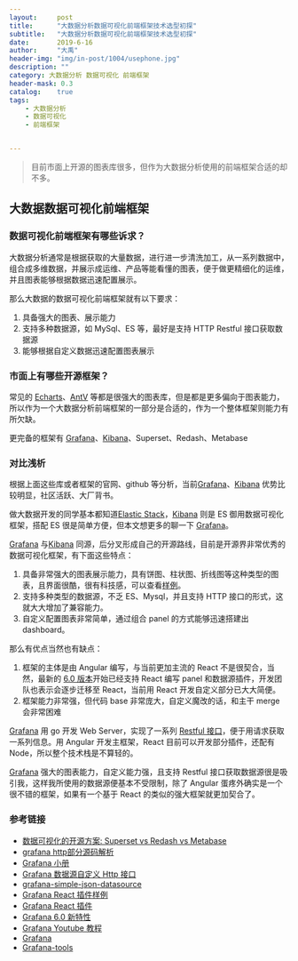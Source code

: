 ```yaml
---
layout:     post
title:      "大数据分析数据可视化前端框架技术选型初探"
subtitle:   "大数据分析数据可视化前端框架技术选型初探"
date:       2019-6-16
author:     "大禹"
header-img: "img/in-post/1004/usephone.jpg"
description: ""
category: 大数据分析 数据可视化 前端框架
header-mask: 0.3
catalog:    true
tags:
    - 大数据分析
	- 数据可视化
	- 前端框架


---
```


> 目前市面上开源的图表库很多，但作为大数据分析使用的前端框架合适的却不多。

## 大数据数据可视化前端框架

### 数据可视化前端框架有哪些诉求？

大数据分析通常是根据获取的大量数据，进行进一步清洗加工，从一系列数据中，组合成多维数据，并展示成运维、产品等能看懂的图表，便于做更精细化的运维，并且图表能够根据数据迅速配置展示。

那么大数据的数据可视化前端框架就有以下要求：

1. 具备强大的图表、展示能力
2. 支持多种数据源，如 MySql、ES 等，最好是支持 HTTP Restful  接口获取数据源
3. 能够根据自定义数据迅速配置图表展示

### 市面上有哪些开源框架？

常见的 [Echarts](https://echarts.baidu.com/)、[AntV](https://antv.alipay.com/zh-cn/index.html) 等都是很强大的图表库，但是都是更多偏向于图表能力，所以作为一个大数据分析前端框架的一部分是合适的，作为一个整体框架则能力有所欠缺。

更完备的框架有 [Grafana](https://grafana.com/)、[Kibana](https://www.elastic.co/cn/products/kibana)、Superset、Redash、Metabase

### 对比浅析

根据上面这些库或者框架的官网、github 等分析，当前[Grafana](https://grafana.com/)、[Kibana](https://www.elastic.co/cn/products/kibana) 优势比较明显，社区活跃、大厂背书。

做大数据开发的同学基本都知道[Elastic Stack](https://www.elastic.co/cn/elk-stack)，[Kibana](https://www.elastic.co/cn/products/kibana) 则是 ES 御用数据可视化框架，搭配 ES 很是简单方便，但本文想更多的聊一下 [Grafana](https://grafana.com/)。

[Grafana](https://grafana.com/) 与[Kibana](https://www.elastic.co/cn/products/kibana) 同源，后分叉形成自己的开源路线，目前是开源界非常优秀的数据可视化框架，有下面这些特点：

1. 具备非常强大的图表展示能力，具有饼图、柱状图、折线图等这种类型的图表，且界面很酷，很有科技感，可以查看[样例](https://play.grafana.org/d/000000012/grafana-play-home?orgId=1)。
2. 支持多种类型的数据源，不乏 ES、Mysql，并且支持 HTTP 接口的形式，这就大大增加了兼容能力。
3. 自定义配置图表非常简单，通过组合 panel 的方式能够迅速搭建出 dashboard。

那么有优点当然也有缺点：

1. 框架的主体是由 Angular 编写，与当前更加主流的 React 不是很契合，当然，最新的 [6.0 版本](https://grafana.com/docs/guides/whats-new-in-v6-0/#react-panels-query-editors)开始已经支持 React 编写 panel 和数据源插件，开发团队也表示会逐步迁移至 React，当前用 React 开发自定义部分已大大简便。
2. 框架能力非常强，但代码 base 非常庞大，自定义魔改的话，和主干 merge 会非常困难

[Grafana](https://grafana.com/)  用 go 开发 Web Server，实现了一系列 [Restful 接口](https://grafana.com/docs/http_api/admin/)，便于用请求获取一系列信息。用 Angular 开发主框架，React 目前可以开发部分插件，还配有 Node，所以整个技术栈是不算轻的。

[Grafana](https://grafana.com/) 强大的图表能力，自定义能力强，且支持 Restful 接口获取数据源很是吸引我，这样我所使用的数据源便基本不受限制，除了 Angular 蛋疼外确实是一个很不错的框架，如果有一个基于 React 的类似的强大框架就更加契合了。

### 参考链接

- [数据可视化的开源方案: Superset vs Redash vs Metabase](<https://zhuanlan.zhihu.com/p/33164124>)
- [grafana http部分源码解析](https://xumc.github.io/blog/2018/07/25/grafana-inside)
- [Grafana 小册](https://zturn.cc/elkbook/elasticsearch/other/grafana.html)
- [Grafana 数据源自定义 Http 接口](https://github.com/grafana/simple-json-datasource)
- [grafana-simple-json-datasource](https://grafana.com/plugins/grafana-simple-json-datasource)
- [Grafana React 插件样例](https://github.com/grafana/react-plugin-examples)
- [Grafana React 插件](https://grafana.com/blog/2019/03/26/writing-react-plugins/)
- [Grafana 6.0 新特性](https://www.infoq.cn/article/YDUNAC_XVBStyFheNEj6)
- [Grafana Youtube 教程](https://www.youtube.com/watch?reload=9&v=sKNZMtoSHN4&index=7&list=PLDGkOdUX1Ujo3wHw9-z5Vo12YLqXRjzg2)
- [Grafana](https://github.com/grafana/grafana)
- [Grafana-tools](https://github.com/grafana-tools/sdk)

